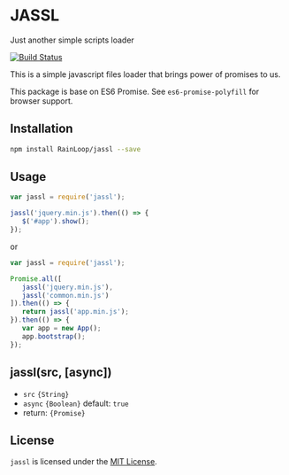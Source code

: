 # JASSL

Just another simple scripts loader

 [![Build Status](https://travis-ci.org/RainLoop/jassl.svg?branch=master)](https://travis-ci.org/RainLoop/jassl)

This is a simple javascript files loader that brings power of promises to us.

This package is base on ES6 Promise. See `es6-promise-polyfill` for browser support.

## Installation

``` sh
npm install RainLoop/jassl --save
```

## Usage

```js
var jassl = require('jassl');

jassl('jquery.min.js').then(() => {
   $('#app').show();
});
```

or

```js
var jassl = require('jassl');

Promise.all([
   jassl('jquery.min.js'),
   jassl('common.min.js')
]).then(() => {
   return jassl('app.min.js');
}).then(() => {
   var app = new App();
   app.bootstrap();
});
```

## jassl(src, [async])

* `src` `{String}`
* `async` `{Boolean}` default: `true`
* return: `{Promise}`

## License

`jassl` is licensed under the [MIT License][mit-license-url].

[mit-license-url]: http://opensource.org/licenses/MIT